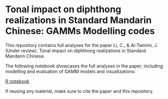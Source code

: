 # Tonal impact on diphthong realizations in Standard Mandarin Chinese: GAMMs Modelling codes 

This repository contains full analyses for the paper Li, C., & Al-Tamimi, J. (Under review). Tonal impact on diphthong realizations in Standard Mandarin Chinese.

The following notebook showcases the full analyses in the paper, including modelling and evaluation of GAMM models and visualizations:

[R notebook](https://chenyuliudp.github.io/GAMMs_diphthong_mandarin/output_notebook.nb.html)

If reusing any material, make sure to cite the paper and this repository.



